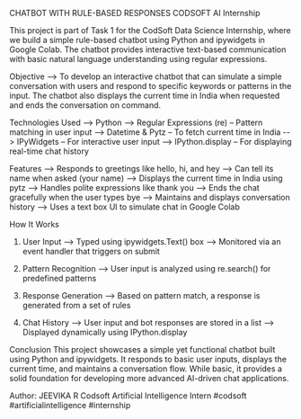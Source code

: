 CHATBOT WITH RULE-BASED RESPONSES
CODSOFT AI Internship

This project is part of Task 1 for the CodSoft Data Science Internship, where we build a simple rule-based chatbot using Python and ipywidgets in Google Colab. 
The chatbot provides interactive text-based communication with basic natural language understanding using regular expressions.

 Objective
--> To develop an interactive chatbot that can simulate a simple conversation with users and respond to specific keywords or patterns in the input. The chatbot also displays the current time in India when requested and ends the conversation on command.

 Technologies Used
--> Python
--> Regular Expressions (re) – Pattern matching in user input
--> Datetime & Pytz – To fetch current time in India
--> IPyWidgets – For interactive user input
--> IPython.display – For displaying real-time chat history

Features
--> Responds to greetings like hello, hi, and hey
--> Can tell its name when asked (your name)
--> Displays the current time in India using pytz
--> Handles polite expressions like thank you
--> Ends the chat gracefully when the user types bye
--> Maintains and displays conversation history
--> Uses a text box UI to simulate chat in Google Colab

 How It Works
1. User Input
--> Typed using ipywidgets.Text() box
--> Monitored via an event handler that triggers on submit

2. Pattern Recognition
--> User input is analyzed using re.search() for predefined patterns

3. Response Generation
--> Based on pattern match, a response is generated from a set of rules

4. Chat History
--> User input and bot responses are stored in a list
--> Displayed dynamically using IPython.display

Conclusion
This project showcases a simple yet functional chatbot built using Python and ipywidgets.
It responds to basic user inputs, displays the current time, and maintains a conversation flow.
While basic, it provides a solid foundation for developing more advanced AI-driven chat applications.

Author:
JEEVIKA R
Codsoft Artificial Intelligence Intern
#codsoft #artificialintelligence #internship
